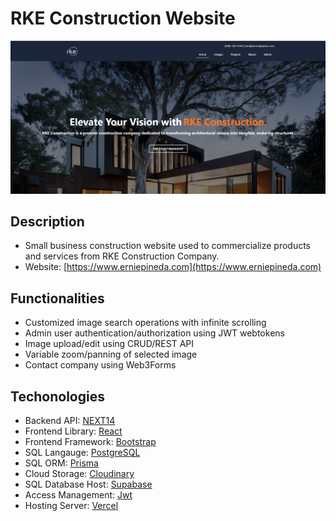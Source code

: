 # RKE Construction Website
![Rke Construction Hero](./public/images/readme/rke-hero.png)

## Description
- Small business construction website used to commercialize products and services from RKE Construction Company.
- Website: [https://www.erniepineda.com](https://www.erniepineda.com)

## Functionalities
- Customized image search operations with infinite scrolling
- Admin user authentication/authorization using JWT webtokens
- Image upload/edit using CRUD/REST API
- Variable zoom/panning of selected image
- Contact company using Web3Forms 

## Techonologies
- Backend API: [NEXT14](https://nextjs.org/blog/next-14)
- Frontend Library: [React](https://react.dev/)
- Frontend Framework: [Bootstrap](https://getbootstrap.com/)
- SQL Langauge: [PostgreSQL](https://www.postgresql.org/)
- SQL ORM: [Prisma](https://www.prisma.io/)
- Cloud Storage: [Cloudinary](https://cloudinary.com/)
- SQL Database Host: [Supabase](https://supabase.com/)
- Access Management: [Jwt](https://jwt.io/) 
- Hosting Server: [Vercel](https://vercel.com/)

